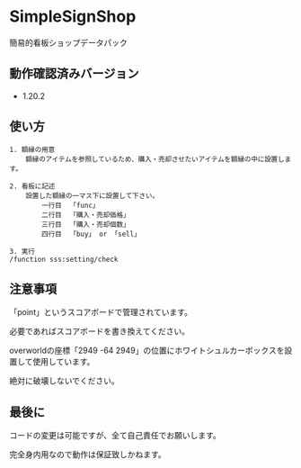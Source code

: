 # SimpleSignShop
簡易的看板ショップデータパック

## 動作確認済みバージョン
- 1.20.2

## 使い方
```
1. 額縁の用意
    額縁のアイテムを参照しているため、購入・売却させたいアイテムを額縁の中に設置します。

2. 看板に記述
    設置した額縁の一マス下に設置して下さい。
        一行目  「func」
        二行目  「購入・売却価格」
        三行目  「購入・売却個数」
        四行目  「buy」 or 「sell」

3. 実行
/function sss:setting/check
```

## 注意事項
「point」というスコアボードで管理されています。

必要であればスコアボードを書き換えてください。

overworldの座標「2949 -64 2949」の位置にホワイトシュルカーボックスを設置して使用しています。

絶対に破壊しないでください。

## 最後に
コードの変更は可能ですが、全て自己責任でお願いします。

完全身内用なので動作は保証致しかねます。